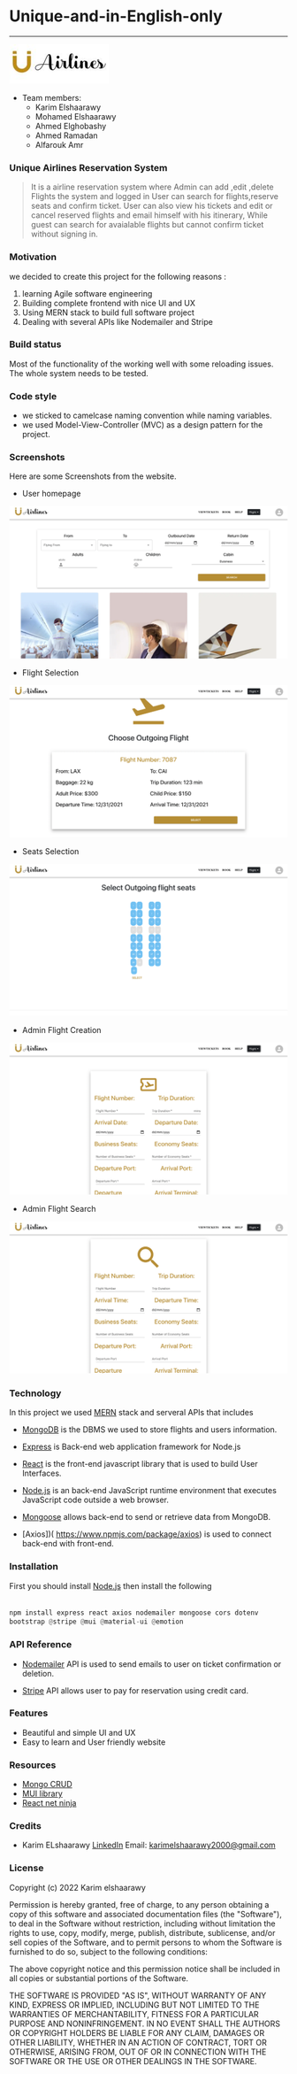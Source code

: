 # Unique-and-in-English-only
 ---
 ![Image](Frontend/react-app/src/images/logo.jpg)

+ Team members:
  * Karim Elshaarawy
  * Mohamed Elshaarawy
  * Ahmed Elghobashy
  * Ahmed Ramadan
  * Alfarouk Amr



### Unique Airlines Reservation System



> It is a airline reservation system where Admin can add ,edit ,delete Flights the system and logged in User can search for flights,reserve seats and confirm ticket. User can also view his tickets and edit or cancel reserved flights and email himself with his itinerary, While guest can search for avaialable flights but cannot confirm ticket without signing in.  

### Motivation 


we decided to create this project for the following reasons :
1. learning Agile software engineering
2. Building complete frontend with nice UI and UX
3. Using MERN stack to build full software project
4. Dealing with several APIs like Nodemailer and Stripe

### Build status 
Most of the functionality of the working well with some reloading issues. The whole system needs to be tested.

### Code style
+ we sticked to camelcase naming convention while naming variables.
+ we used Model-View-Controller (MVC) as a design pattern for the project.



### Screenshots 
Here are some Screenshots from the website.

- User homepage

![Image](Frontend/react-app/src/images/home.png)

- Flight Selection

![Image](Frontend/react-app/src/images/select.png)

- Seats Selection 

![Image](Frontend/react-app/src/images/seats.png)

- Admin Flight Creation

![Image](Frontend/react-app/src/images/create.png)

- Admin Flight Search

![Image](Frontend/react-app/src/images/search.png)

### Technology
In this project we used [MERN](https://www.geeksforgeeks.org/mern-stack/) stack and serveral APIs that includes
+ [MongoDB](https://www.mongodb.com/) is the DBMS we used to store flights and users information.
+ [Express](https://expressjs.com/) is Back-end web application framework for Node.js
+ [React](https://reactjs.org/) is the front-end javascript library that is used to build User Interfaces.
+ [Node.js](https://nodejs.org/en/) is an back-end JavaScript runtime environment that executes JavaScript code outside a web browser. 


+ [Mongoose](https://mongoosejs.com/) allows back-end to send or retrieve data from MongoDB.

+ [Axios])( https://www.npmjs.com/package/axios) is used to connect back-end with front-end.

### Installation
 First you should install [Node.js](https://nodejs.org/en/) then install the following 

 ```python

npm install express react axios nodemailer mongoose cors dotenv
bootstrap @stripe @mui @material-ui @emotion
 ```


### API Reference

+ [Nodemailer](https://www.npmjs.com/package/nodemailer) API is used to send emails to user on ticket confirmation or deletion.

+ [Stripe](https://stripe.com/en-gb-us) API allows user to pay for reservation using credit card.

### Features
* Beautiful and simple UI and UX
* Easy to learn and User friendly website


###  Resources
+ [Mongo CRUD](https://www.youtube.com/watch?v=W1Kttu53qTg&t=7850s)
+ [MUI library](https://mui.com/)
+ [React net ninja](https://www.youtube.com/watch?v=j942wKiXFu8&list=PL4cUxeGkcC9gZD-Tvwfod2gaISzfRiP9d)

### Credits 

+ Karim ELshaarawy
 [LinkedIn](https://www.linkedin.com/in/karim-elshaarawy/)
 Email:
karimelshaarawy2000@gmail.com


### License

Copyright (c) 2022   Karim elshaarawy

Permission is hereby granted, free of charge, to any person obtaining a copy of this software and associated documentation files (the "Software"), to deal in the Software without restriction, including without limitation the rights to use, copy, modify, merge, publish, distribute, sublicense, and/or sell copies of the Software, and to permit persons to whom the Software is furnished to do so, subject to the following conditions:

The above copyright notice and this permission notice shall be included in all copies or substantial portions of the Software.

THE SOFTWARE IS PROVIDED "AS IS", WITHOUT WARRANTY OF ANY KIND, EXPRESS OR IMPLIED, INCLUDING BUT NOT LIMITED TO THE WARRANTIES OF MERCHANTABILITY, FITNESS FOR A PARTICULAR PURPOSE AND NONINFRINGEMENT. IN NO EVENT SHALL THE AUTHORS OR COPYRIGHT HOLDERS BE LIABLE FOR ANY CLAIM, DAMAGES OR OTHER LIABILITY, WHETHER IN AN ACTION OF CONTRACT, TORT OR OTHERWISE, ARISING FROM, OUT OF OR IN CONNECTION WITH THE SOFTWARE OR THE USE OR OTHER DEALINGS IN THE SOFTWARE.